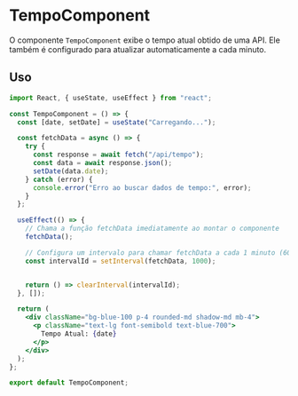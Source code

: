 # TempoComponent

O componente `TempoComponent` exibe o tempo atual obtido de uma API. Ele também é configurado para atualizar automaticamente a cada minuto.

## Uso

```jsx
import React, { useState, useEffect } from "react";

const TempoComponent = () => {
  const [date, setDate] = useState("Carregando...");

  const fetchData = async () => {
    try {
      const response = await fetch("/api/tempo");
      const data = await response.json();
      setDate(data.date);
    } catch (error) {
      console.error("Erro ao buscar dados de tempo:", error);
    }
  };

  useEffect(() => {
    // Chama a função fetchData imediatamente ao montar o componente
    fetchData();

    // Configura um intervalo para chamar fetchData a cada 1 minuto (60000 milissegundos)
    const intervalId = setInterval(fetchData, 1000);


    return () => clearInterval(intervalId);
  }, []);

  return (
    <div className="bg-blue-100 p-4 rounded-md shadow-md mb-4">
      <p className="text-lg font-semibold text-blue-700">
        Tempo Atual: {date}
      </p>
    </div>
  );
};

export default TempoComponent;
